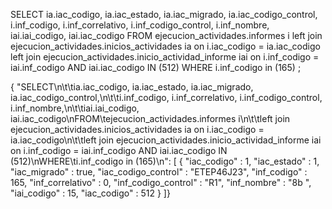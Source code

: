 SELECT
		ia.iac_codigo, ia.iac_estado, ia.iac_migrado, ia.iac_codigo_control,
		i.inf_codigo, i.inf_correlativo, i.inf_codigo_control, i.inf_nombre,
		iai.iai_codigo, iai.iac_codigo
FROM	ejecucion_actividades.informes i
		left join ejecucion_actividades.inicios_actividades ia on i.iac_codigo = ia.iac_codigo
		left join ejecucion_actividades.inicio_actividad_informe iai on i.inf_codigo = iai.inf_codigo AND iai.iac_codigo IN (512)
WHERE	i.inf_codigo in (165)
;


{
"SELECT\n\t\tia.iac_codigo, ia.iac_estado, ia.iac_migrado, ia.iac_codigo_control,\n\t\ti.inf_codigo, i.inf_correlativo, i.inf_codigo_control, i.inf_nombre,\n\t\tiai.iai_codigo, iai.iac_codigo\nFROM\tejecucion_actividades.informes i\n\t\tleft join ejecucion_actividades.inicios_actividades ia on i.iac_codigo = ia.iac_codigo\n\t\tleft join ejecucion_actividades.inicio_actividad_informe iai on i.inf_codigo = iai.inf_codigo AND iai.iac_codigo IN (512)\nWHERE\ti.inf_codigo in (165)\n": [
	{
		"iac_codigo" : 1,
		"iac_estado" : 1,
		"iac_migrado" : true,
		"iac_codigo_control" : "ETEP46J23",
		"inf_codigo" : 165,
		"inf_correlativo" : 0,
		"inf_codigo_control" : "R1",
		"inf_nombre" : "8b ",
		"iai_codigo" : 15,
		"iac_codigo" : 512
	}
]}


